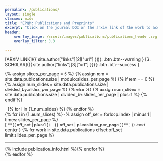 ```yaml
---
permalink: /publications/
layout: single
classes: wide
title: "EPQM: Publications and Preprints"
excerpt: "Click on the journal DOI or the arxiv link of the work to access the manuscript."
header:
    overlay_image: /assets/images/publications/publications_header.svg
    overlay_filter: 0.3

---
```


<span class="pub__external__links">[ARXIV LINK]({{ site.author["links"][2]["url"] }}){: .btn .btn--warning } [G. SCHOLAR]({{ site.author["links"][3]["url"] }}){: .btn .btn--success }</span>

{% assign slides_per_page = 6 %}
{% assign rem = site.data.publications.size | modulo:slides_per_page %}
{% if rem == 0 %}
{% assign num_slides = site.data.publications.size | divided_by:slides_per_page %}
{% else %}
{% assign num_slides = site.data.publications.size | divided_by:slides_per_page | plus: 1 %}
{% endif %}

<div class="publication_slider">
<div class="slider__dots">
<a class="slide__arrow" id="slide__arrow__1"><i class="fas fa-chevron-left" onclick="switch_slide(-1)"></i></a>&nbsp;
{% for i in (1..num_slides) %}
<a class="slider__dot" id="slider__dot__{{ forloop.index }}" onclick="show_slide()"></a>
{% endfor %}
&nbsp;<a class="slide__arrow" id="slide__arrow__1"><i class="fas fa-chevron-right" onclick="switch_slide(1)"></i></a>
</div>
{% for i in (1..num_slides) %}
{% assign off_set = forloop.index | minus:1 | times: slides_per_page %}
<div class="pub_slide" id="pub_slide_{{ forloop.index }}" markdown=1>
[ **{{ off_set | plus:1 }} - {{ off_set | plus:slides_per_page }}** ]
{: .text-center }
{% for work in site.data.publications offset:off_set limit:slides_per_page %}<hr>{% include publication_info.html %}{% endfor %}
</div>
{% endfor %}
</div>
